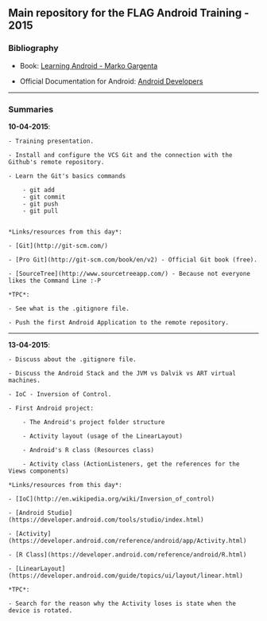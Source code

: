 ## Main repository for the FLAG Android Training - 2015

### Bibliography

- Book: [Learning Android - Marko Gargenta](http://shop.oreilly.com/product/0636920010883.do)

- Official Documentation for Android: [Android Developers](http://developer.android.com/index.html)

- - - -
### Summaries

**10-04-2015**:

	- Training presentation.
	
	- Install and configure the VCS Git and the connection with the Github's remote repository.	
	
	- Learn the Git's basics commands
		
		- git add
		- git commit
		- git push
		- git pull
		
	
	*Links/resources from this day*:
	
	- [Git](http://git-scm.com/)
	
	- [Pro Git](http://git-scm.com/book/en/v2) - Official Git book (free).
	
	- [SourceTree](http://www.sourcetreeapp.com/) - Because not everyone likes the Command Line :-P
	
	*TPC*:
	
	- See what is the .gitignore file.
	
	- Push the first Android Application to the remote repository.

- - - -	

**13-04-2015**:

	- Discuss about the .gitignore file.
	
	- Discuss the Android Stack and the JVM vs Dalvik vs ART virtual machines.
	
	- IoC - Inversion of Control.
	
	- First Android project:
	
		- The Android's project folder structure
		
		- Activity layout (usage of the LinearLayout)
		
		- Android's R class (Resources class)
		
		- Activity class (ActionListeners, get the references for the Views components)
		
	*Links/resources from this day*:
	
	- [IoC](http://en.wikipedia.org/wiki/Inversion_of_control)
	
	- [Android Studio](https://developer.android.com/tools/studio/index.html)
	
	- [Activity](https://developer.android.com/reference/android/app/Activity.html)
	
	- [R Class](https://developer.android.com/reference/android/R.html)
	
	- [LinearLayout](https://developer.android.com/guide/topics/ui/layout/linear.html)
		
	*TPC*:
	
	- Search for the reason why the Activity loses is state when the device is rotated.

